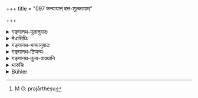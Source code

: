 +++
title = "097 कन्यायान् दत्त-शुल्कायाम्"

+++

<details><summary>गङ्गानथ-मूलानुवादः</summary>

After the nuptial fee for a girl has been paid, if the man who paid the fee dies, the girl should be given to the younger brother-in-law, in case she consents.—(97)
</details>

<details><summary>मेधातिथिः</summary>

यस्याः पित्रादिभिर् गृहीतं शुल्क, न च दत्ता, केवलवचनेन देयत्वेन व्यवस्थिता, अत्रान्तरे स चेन् **म्रियेत** तदा — अन्यद्द्रव्यवद् देवरेषु प्राप्ता सर्वेषु[^२५४] वा युधिष्ठिरादिवत्, तदभावे सपिण्डेषु — अतो विशेषार्थम् इदम् उच्यते- **देवराय प्रदातव्येति**, न सर्वेभ्यो भर्तृभ्रातृभ्यो नापि सपिण्डेभ्यः, किं तर्ह्य् एकस्मै देवरायैव । तत्रापि कन्याया अनुमतौ सत्यां । 


[^२५४]:
     M G: prajārtheṣu

- अथासत्यां कन्यायाः शुल्कस्य च का प्रतिपत्तिः । 

- यदि कन्यायै रोचते ब्रह्मचर्यं तदा शुल्कं कन्यापितृपक्षाणाम् एव । अथ पत्यन्तरम् अर्थयते तदा प्राग्गृहीतं शुल्कं त्यक्त्वान्यस्माद् आदाय दीयते ॥ ९.९७ ॥
</details>

<details><summary>गङ्गानथ-भाष्यानुवादः</summary>

When the nuptial fee has been received by her father and other relations, but she has not been given away,—only the verbal betrothal having been done,—if, in the interval, the giver of the foe happen to die, then there arises the doubt, as to whether she, in the manner of other goods, shall revert to the younger brother-in-law, or to all brothers, as in the ease of Yudhiṣṭhira and others, or in the absence of brothers, to ‘*Sapiṇḍa*’ relations,—the text lays down the rule that ‘*she should he given to the younger brother-in-law*’;—not either to all the brothers of her husband, or to all his ‘*Sapiṇḍa*’ relations,—but to his younger brother only. But hero also, only if the girl consents.

“In the event of the girl not consenting, what shall become of the nuptial fee?”

If the girl desires to take to life-long celibacy, then the fee shall remain with the members of her father’s family; but if she seeks for another husband, then the fee shall be refunded out of the fee received from this second man.—(97)
</details>

<details><summary>गङ्गानथ-टिप्पन्यः</summary>

This verse is quoted in *Madanapārijāta* (p. 153);—in *Nirṇayasindhu* (p. 227);—in *Vīramitrodaya* (Saṃskāra, p. 739);—in *Saṃskāramayūkha* (p. 105), which explains the meaning to be that ‘if the girl agrees she may be given to the younger brother, but if she prefers to be given to some one else, she should be given to this latter’—in
*Puruṣārthacintāmaṇi* (p. 454);—in *Vyavahāra-Bālambhaṭṭī* (p. 530);—in
*Gadādharapaddhati* (Kāla, p. 227);—and in *Smṛticandrikā* (Saṃskāra, p.
219).
</details>

<details><summary>गङ्गानथ-तुल्य-वाक्यानि</summary>

(See under [47],
[69]
and [71].)

*Vaśiṣṭha* (17-72).—‘If the betrothed of a maiden die after she has been
promised to him verbally and by a libation of water,—but before she was married to him with the sacred texts,—she belongs to her father.’

*Kātyāyana* (Vīramitrodaya-Saṃskāra, 739).—‘If a man should die or
become lost, after betrothal, the girl shall wait for three menstrual periods and then marry another person. If the betrothed should go away after having paid the nuptial fee and the girl’s dowry, the girl shall be kept unmarried for one year, after which she should be given away in the proper form to another man.’
</details>

<details><summary>भारुचिः</summary>

केनचिद् विशेषेणास्य पुनर् आरम्भः । एवं च सति "यस्या म्रियेत कन्याया वाचा सत्ये कृते पतिः" इत्य् उक्तं तद् अदत्तशुल्काया विधानं स्यात् । देवरग्रहणाच् च पुनः सपिण्डनिवृत्तिर् गम्यते । युक्ता च तन्निवृत्तिः । सा हि क्रीतत्वात् तद्द्रव्याभिसंबन्धिन्य् एव देवरे ऽभ्यनुज्ञातुं युक्ता, शुल्कपण्यत्वात् तस्याः ॥ ९.९७ ॥
</details>

<details><summary>Bühler</summary>

097	If, after the nuptial fee has been paid for a maiden, the giver of the fee dies, she shall be given in marriage to his brother, in case she consents.
</details>
